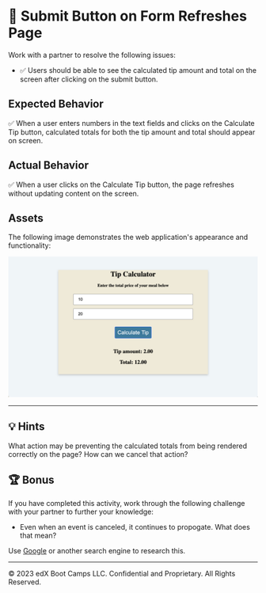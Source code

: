 # 🐛 Submit Button on Form Refreshes Page

Work with a partner to resolve the following issues:

* ✅ Users should be able to see the calculated tip amount and total on the screen after clicking on the submit button. 

## Expected Behavior

✅ When a user enters numbers in the text fields and clicks on the Calculate Tip button, calculated totals for both the tip amount and total should appear on screen.  

## Actual Behavior

✅ When a user clicks on the Calculate Tip button, the page refreshes without updating content on the screen.

## Assets

The following image demonstrates the web application's appearance and functionality:

![The Tip Calculator app has returned a tip amount of 2.00 and a total of 12.00, for a meal cost of 10 and tip of 20%.](./images/01-screenshot.png)

---
## 💡 Hints

What action may be preventing the calculated totals from being rendered correctly on the page? How can we cancel that action?

## 🏆 Bonus

If you have completed this activity, work through the following challenge with your partner to further your knowledge:

* Even when an event is canceled, it continues to propogate. What does that mean? 

Use [Google](https://www.google.com) or another search engine to research this.

---
© 2023 edX Boot Camps LLC. Confidential and Proprietary. All Rights Reserved.
